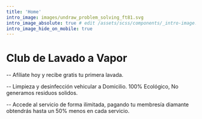 ```yaml
---
title: 'Home'
intro_image: images/undraw_problem_solving_ft81.svg
intro_image_absolute: true # edit /assets/scss/components/_intro-image.scss for full control
intro_image_hide_on_mobile: true
---
```


# Club de Lavado a Vapor

-- Afíliate hoy y recibe gratis tu primera lavada.

-- Limpieza y desinfección vehicular a Domicilio. 100% Ecológico, No generamos residuos solidos.

-- Accede al servicio de forma ilimitada, pagando tu membresía diamante obtendrás hasta un 50% menos en cada servicio.
